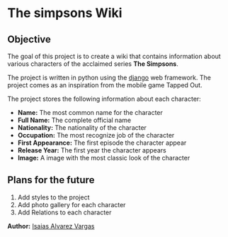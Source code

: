 # The simpsons Wiki

## Objective
The goal of this project is to create a wiki that contains information about various characters of the acclaimed series **The Simpsons**.

The project is written in python using the [django](https://www.djangoproject.com/) web framework. The project comes as an inspiration from the mobile game Tapped Out.

The project stores the following information about each character:
- **Name:** The most common name for the character
- **Full Name:** The complete official name
- **Nationality:** The nationality of the character
- **Occupation:** The most recognize job of the character
- **First Appearance:** The first episode the character appear
- **Release Year:** The first year the character appears
- **Image:** A image with the most classic look of the character

## Plans for the future
1. Add styles to the project
2. Add photo gallery for each character
3. Add Relations to each character

**Author:** [Isaias Alvarez Vargas](https://isvar.me)